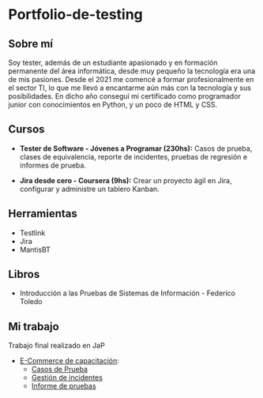 # Portfolio-de-testing
## Sobre mí
Soy tester, además de un estudiante apasionado y en formación permanente del área informática, desde muy pequeño la tecnología era una de mis pasiones. Desde el 2021 me comencé a formar profesionalmente en el sector TI, lo que me llevó a encantarme aún más con la tecnología y sus posibilidades. En dicho año conseguí mi certificado como programador junior con conocimientos en Python, y un poco de HTML y CSS.


## Cursos
* **Tester de Software - Jóvenes a Programar (230hs):**
  Casos de prueba, clases de equivalencia, reporte de incidentes, pruebas de regresión e informes de prueba.
  
* **Jira desde cero - Coursera (9hs):**
  Crear un proyecto ágil en Jira, configurar y administre un tablero Kanban.


## Herramientas
* Testlink
* Jira
* MantisBT

## Libros
* Introducción a las Pruebas de Sistemas de Información - Federico Toledo

## Mi trabajo
Trabajo final realizado en JaP

* [E-Commerce de capacitación](https://japceibal.github.io/e-mercado-TESTING/index.html):
  * [Casos de Prueba](https://docs.google.com/spreadsheets/d/1cHMSYlMAvy48eOS9fFgcDJ9qJBAsfUIo/edit?usp=sharing&ouid=107874248849476320479&rtpof=true&sd=true)
  * [Gestión de incidentes](https://docs.google.com/spreadsheets/d/1yPV-J8WmMMsF3RASafmindEpKtAMJkk6/edit?usp=sharing&ouid=107874248849476320479&rtpof=true&sd=true)
  * [Informe de pruebas](https://docs.google.com/document/d/1eLKVOnLenEmaa4RBJtzow4I0d49Kg_hD/edit?usp=sharing&ouid=107874248849476320479&rtpof=true&sd=true)
